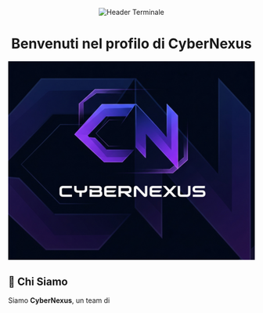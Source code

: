 <p align="center">
  <img src="https://i.imgur.com/K1T8YCo.png" alt="Header Terminale"/>
</p>

<h1 align="center">Benvenuti nel profilo di CyberNexus</h1>

<p align="center">
  <img src="https://github.com/CyberNexus-Team/CyberNexus-Team/blob/main/Logo.png?raw=true" alt="Logo del Team" width="550"/>
</p>

## 👋 Chi Siamo

Siamo **CyberNexus**, un team di

<!--
**CyberNexus-Team/CyberNexus-Team** is a ✨ _special_ ✨ repository because its `README.md` (this file) appears on your GitHub profile.

Here are some ideas to get you started:

- 🔭 I’m currently working on ...
- 🌱 I’m currently learning ...
- 👯 I’m looking to collaborate on ...
- 🤔 I’m looking for help with ...
- 💬 Ask me about ...
- 📫 How to reach me: ...
- 😄 Pronouns: ...
- ⚡ Fun fact: ...
-->

